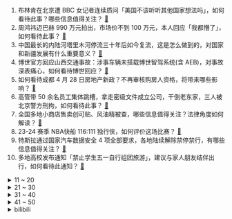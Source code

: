 1. 布林肯在北京遭 BBC 女记者连续质问「美国不该听听其他国家想法吗」，如何看待此事？哪些信息值得关注？ [:link:](https://www.zhihu.com/question/654368901)
2. 周鸿祎迈巴赫 990 万元拍出，市场价不到 100 万元，本人回应「我都懵了」，如何看待此事？ [:link:](https://www.zhihu.com/question/654419121)
3. 中国最长的内陆河塔里木河停流三十年后如今复流，这是怎么做到的，对国家和新疆发展有什么重要意义？ [:link:](https://www.zhihu.com/question/653949303)
4. 博世官方回应山西交通事故：涉事车辆未搭载博世智驾系统(含 AEB)，对事故深表痛心，如何看待博世回应？ [:link:](https://www.zhihu.com/question/654390008)
5. 如何看待成都 4 月 28 日房地产新政？不再审核购房人资格，将带来哪些影响？ [:link:](https://www.zhihu.com/question/654366197)
6. 高管带 50 余名员工集体跳槽，拿走密级文件成立公司，干倒老东家，三人被北京警方刑拘，如何看待此事？ [:link:](https://www.zhihu.com/question/654296128)
7. 全国多地小商店售卖创可贴、风油精被查，哪些信息值得关注？法律角度如何解读？ [:link:](https://www.zhihu.com/question/654267592)
8. 23-24 赛季 NBA快船 116:111 独行侠，如何评价这场比赛？ [:link:](https://www.zhihu.com/question/654426404)
9. 特斯拉通过国家汽车数据安全 4 项全部要求，各地陆续解除禁停禁行，有哪些信息值得关注？ [:link:](https://www.zhihu.com/question/654418513)
10. 多地高校发布通知「禁止学生五一自行组团旅游」，建议与家人朋友结伴出行，如何看待此通知？ [:link:](https://www.zhihu.com/question/654381290)
<details>
<summary>11 ~ 20</summary>

11. 重庆燃气公告「多计多收气费 1182 件，涉及金额 285 万余元，已全部清退」，哪些信息值得关注？ [:link:](https://www.zhihu.com/question/654408548)
12. 德国高中生超过65%选择职业学校，只有不到35%选择大学。德国制造强国的口碑和基础是因为这些选择吗？ [:link:](https://www.zhihu.com/question/650817279)
13. 马斯克抵达北京，称很高兴看到电动车在中国取得进展，未来所有汽车都将是电动的，哪些信息值得关注？ [:link:](https://www.zhihu.com/question/654385994)
14. 美高校「挺巴」抗议已蔓延至近 60 所大学，已有 500 多人被捕，哪些信息值得关注？ [:link:](https://www.zhihu.com/question/654363631)
15. 问界称山西 M7 事故车是入门非智驾版，未搭载华为高阶智能驾驶辅助系统，不存在电池自燃情况，如何看待？ [:link:](https://www.zhihu.com/question/654377255)
16. 赛力斯回应车辆起火车门无法打开，称「大部分车无自动解锁功能，当时司乘已失去意识」，汽车为何要这样设计？ [:link:](https://www.zhihu.com/question/654377385)
17. 5000块钱的工资，46个工作群，你怎么看？ [:link:](https://www.zhihu.com/question/654381798)
18. 怎么评价《代号鸢》的女主形象? [:link:](https://www.zhihu.com/question/602629413)
19. 天猫88vip权益升级，对于购物爱好者来说，本次升级可以带来哪些好处？ [:link:](https://www.zhihu.com/question/654367371)
20. 如果食盐过期了重新提纯还能吃吗？ [:link:](https://www.zhihu.com/question/624449613)
</details>
<details>
<summary>21 ~ 30</summary>

21. 4月28日上午梅西两射一传助迈阿密国际大胜新英格兰革命，如何评价梅西表现？ [:link:](https://www.zhihu.com/question/654364196)
22. 独自跑步的时候，你思考最频繁的问题是什么？ [:link:](https://www.zhihu.com/question/653305695)
23. Python为什么要len(array),而不是像java一样array.size()? [:link:](https://www.zhihu.com/question/654178154)
24. 如何评价台剧《不够善良的我们》大结局？ [:link:](https://www.zhihu.com/question/654367965)
25. 五一被催婚，会不会安排相亲，如果对方看不上怎么办？ [:link:](https://www.zhihu.com/question/654376181)
26. 银行逐渐取消中长期大额存单，传递了什么信号？现在低风险理财还能买什么？ [:link:](https://www.zhihu.com/question/654367574)
27. 不说地名，用一句诗证明你是哪个省的？ [:link:](https://www.zhihu.com/question/650301032)
28. 为什么苏联始终不如彼得大帝治下的沙俄？ [:link:](https://www.zhihu.com/question/654267308)
29. 人生气的时候为什么爱动手，开心的时候又为什么爱摇头又晃脑？ [:link:](https://www.zhihu.com/question/654274587)
30. 2024 北京车展新车云集，你看到了哪些汽车行业的「新趋势」？ [:link:](https://www.zhihu.com/question/653349160)
</details>
<details>
<summary>31 ~ 40</summary>

31. 五一劳动节来了，身为劳动者有哪些需要了解的法律知识？ [:link:](https://www.zhihu.com/question/654381504)
32. 如何看待卡卡西劝佐助放弃对鼬复仇，却帮助鹿丸复仇？ [:link:](https://www.zhihu.com/question/654321255)
33. 你觉得自己什么时候最快乐？ [:link:](https://www.zhihu.com/question/651159937)
34. 你的公司有什么奇葩的规章制度吗？ [:link:](https://www.zhihu.com/question/654269880)
35. 如何评价“我们是社会科学不是文科”的观点呢？ [:link:](https://www.zhihu.com/question/650680183)
36. 美国共和第一银行宣告倒闭，为美国今年首家倒闭银行，资产规模达 60 亿美元，哪些信息值得关注？ [:link:](https://www.zhihu.com/question/654375158)
37. 你是如何让自己的皮肤变白的？ [:link:](https://www.zhihu.com/question/649377472)
38. 神十七、神十八乘组完成在轨交接，神十七航天员乘组即将回家，有哪些信息值得关注？ [:link:](https://www.zhihu.com/question/654383030)
39. 面对企业裁员，员工应如何依法保障自身权益，并获得合理的补偿？ [:link:](https://www.zhihu.com/question/654380547)
40. 比亚迪、理想、特斯拉等 6 家企业 76 款车型符合汽车数据处理 4 项安全要求，哪些信息值得关注？ [:link:](https://www.zhihu.com/question/654378736)
</details>
<details>
<summary>41 ~ 50</summary>

41. 分享几段有故事的金句？ [:link:](https://www.zhihu.com/question/654314884)
42. 如何让孩子懂得谦让和分享？ [:link:](https://www.zhihu.com/question/653469152)
43. 每周坚持去运动 1-2 次，能给你的生活带来了怎样的改变？ [:link:](https://www.zhihu.com/question/653429552)
44. 为什么同事离职后，就再也不见了? [:link:](https://www.zhihu.com/question/653953811)
45. 你认为「世界上最伟大」的一幅名画是哪一幅呢？ [:link:](https://www.zhihu.com/question/654055226)
46. 中国有哪些城市，虽然不是省会，但却让人以为它是省会城市？ [:link:](https://www.zhihu.com/question/441813459)
47. 小时候你最怕什么？ [:link:](https://www.zhihu.com/question/648324186)
48. I人和E人哪一类更适合搞科研？ [:link:](https://www.zhihu.com/question/653149937)
49. 毕业后第一份工作，签劳动合同应该注意些什么？该怎么签才能避坑？ [:link:](https://www.zhihu.com/question/654380333)
50. 有哪些「以前我嗤之以鼻，现在我逐字分析」的职场热知识？ [:link:](https://www.zhihu.com/question/653436838)
</details><details>
<summary>bilibili</summary>

</details>